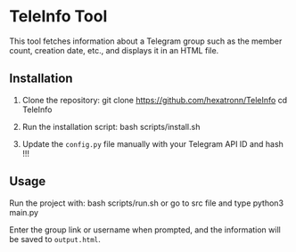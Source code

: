 # TeleInfo Tool

This tool fetches information about a Telegram group such as the member count, creation date, etc., and displays it in an HTML file.

## Installation

1. Clone the repository:
git clone https://github.com/hexatronn/TeleInfo
cd TeleInfo

2. Run the installation script:
bash scripts/install.sh

3. Update the `config.py` file manually with your Telegram API ID and hash !!!

## Usage

Run the project with:
bash scripts/run.sh or go to src file and type python3 main.py

Enter the group link or username when prompted, and the information will be saved to `output.html`.

